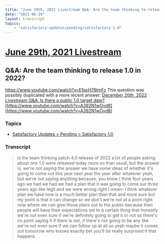 ```yaml
---
title: "June 29th, 2021 Livestream Q&A: Are the team thinking to release 1.0 in 2022?"
date: "2021-06-29"
layout: transcript
topics:
    - "satisfactory-updates/pending/satisfactory-1-0"
---
```

# [June 29th, 2021 Livestream](../2021-06-29.md)
## Q&A: Are the team thinking to release 1.0 in 2022?
https://www.youtube.com/watch?v=EfqxH78tmFc
This question was possibly duplicated with a more recent answer: [December 20th, 2022 Livestream Q&A: Is there a public 1.0 target date?](./yt-A392N1wOyd8.md) [https://www.youtube.com/watch?v=A392N1wOyd8](https://www.youtube.com/watch?v=A392N1wOyd8)


### Topics
* [Satisfactory Updates > Pending > Satisfactory 1.0](../topics/satisfactory-updates/pending/satisfactory-1-0.md)

### Transcript

> is the team thinking patch 4.0 release of 2022 a lot of people asking about one 1.0 were released today more so than usual, but the answer is, we're not saying the answer we have some ideas of whether it's going to come out this year next year the year after whatever yeah, but we're not saying anything because, you know I think four years ago we had we had we had a plan that it was going to come out three years ago like legit and we were wrong right I mean- I think whatever plan we have now is a much better plan than that and more sure but my point is that it can change so we don't we're not at a point right now where we can give those plans out to the public because then people will have their expectations set to a certain thing that honestly we're not even sure if we're definitely going to get it or not so there's no point saying it if there is not, if there's not going to be any like we're not even sure if we can follow up at all so yeah maybe it comes out tomorrow who knows exactly bet you'll be really surprised if that happens
